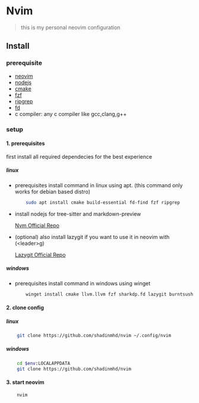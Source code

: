 
# Nvim

> this is my personal neovim configuration

## Install

### prerequisite

- [neovim]()
- [nodejs](https://nodejs.org/)
- [cmake]()
- [fzf](https://github.com/junegunn/fzf)
- [ripgrep](https://github.com/BurntSushi/ripgrep)
- [fd](https://github.com/sharkdp/fd)
- c compiler: any c compiler like gcc,clang,g++

### setup

#### 1. prerequisites

first install all required dependecies for the best experience

##### linux

- prerequisites install command in linux using apt. (this command only works for debian based distro)

    ```bash
        sudo apt install cmake build-essential fd-find fzf ripgrep
    ```

- install nodejs for tree-sitter and markdown-preview

    [Nvm Official Repo](https://github.com/nvm-sh/nvm?tab=readme-ov-file#installing-and-updating)

- (optional) also install lazygit if you want to use it in neovim with (<leader\>g)

    [Lazygit Official Repo](https://github.com/jesseduffield/lazygit?tab=readme-ov-file#ubuntu)

##### windows

- prerequisites install command in windows using winget

    ```bash
        winget install cmake llvm.llvm fzf sharkdp.fd lazygit burntsushi.ripgrep.msvc git.git nodejs
    ```

#### 2. clone config

##### linux

```bash
    git clone https://github.com/shadinmhd/nvim ~/.config/nvim
```

##### windows

```bash
    cd $env:LOCALAPPDATA
    git clone https://github.com/shadinmhd/nvim
```

#### 3. start neovim

```bash
    nvim
```

